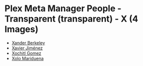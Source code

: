 # Plex Meta Manager People - Transparent (transparent) - X (4 Images)

* [Xander Berkeley](https://raw.githubusercontent.com/meisnate12/Plex-Meta-Manager-People-transparent/master/X/Images/Xander%20Berkeley.png)
* [Xavier Jiménez](https://raw.githubusercontent.com/meisnate12/Plex-Meta-Manager-People-transparent/master/X/Images/Xavier%20Jim%C3%A9nez.png)
* [Xochitl Gomez](https://raw.githubusercontent.com/meisnate12/Plex-Meta-Manager-People-transparent/master/X/Images/Xochitl%20Gomez.png)
* [Xolo Mariduena](https://raw.githubusercontent.com/meisnate12/Plex-Meta-Manager-People-transparent/master/X/Images/Xolo%20Mariduena.png)